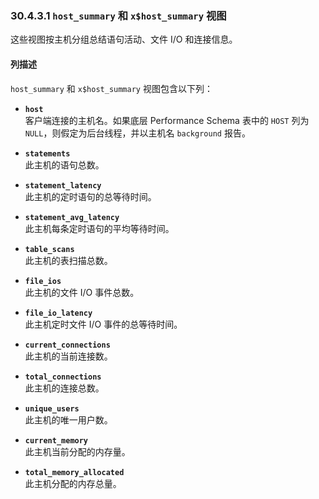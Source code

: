 ### 30.4.3.1 `host_summary` 和 `x$host_summary` 视图

这些视图按主机分组总结语句活动、文件 I/O 和连接信息。

#### 列描述

`host_summary` 和 `x$host_summary` 视图包含以下列：

- **`host`**  
  客户端连接的主机名。如果底层 Performance Schema 表中的 `HOST` 列为 `NULL`，则假定为后台线程，并以主机名 `background` 报告。

- **`statements`**  
  此主机的语句总数。

- **`statement_latency`**  
  此主机的定时语句的总等待时间。

- **`statement_avg_latency`**  
  此主机每条定时语句的平均等待时间。

- **`table_scans`**  
  此主机的表扫描总数。

- **`file_ios`**  
  此主机的文件 I/O 事件总数。

- **`file_io_latency`**  
  此主机定时文件 I/O 事件的总等待时间。

- **`current_connections`**  
  此主机的当前连接数。

- **`total_connections`**  
  此主机的连接总数。

- **`unique_users`**  
  此主机的唯一用户数。

- **`current_memory`**  
  此主机当前分配的内存量。

- **`total_memory_allocated`**  
  此主机分配的内存总量。